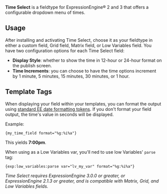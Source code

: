 **Time Select** is a fieldtype for ExpressionEngine&reg; 2 and 3 that offers a configurable dropdown menu of times.

## Usage

After installing and activating Time Select, choose it as your fieldtype in either a custom field, Grid field, Matrix field, or Low Variables field. You have two configuration options for each Time Select field:

* **Display Style**: whether to show the time in 12-hour or 24-hour format on the publish screen.
* **Time Increments**: you can choose to have the time options increment by 1 minute, 5 minutes, 15 minutes, 30 minutes, or 1 hour.

## Template Tags

When displaying your field within your templates, you can format the output using [standard EE date formatting tokens](http://expressionengine.com/user_guide/templates/date_variable_formatting.html). If you don't format your field output, the time's value in seconds will be displayed.

Example:

`{my_time_field format="%g:%i%a"}`

This yields **7:00pm**.

When using as a Low Variables var, you'll ned to use low Variables' `parse` tag:

`{exp:low_variables:parse var="lv_my_var" format="%g:%i%a"}`

*Time Select requires ExpressionEngine 3.0.0 or greater, or ExpressionEngine 2.1.3 or greater, and is compatible with Matrix, Grid, and Low Variables fields.*